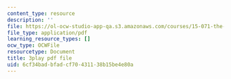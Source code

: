 ```yaml
---
content_type: resource
description: ''
file: https://ol-ocw-studio-app-qa.s3.amazonaws.com/courses/15-071-the-analytics-edge-spring-2017/6cf34badbfadcf70431138b15be4e80a_Cfx7hyAoGL4.pdf
file_type: application/pdf
learning_resource_types: []
ocw_type: OCWFile
resourcetype: Document
title: 3play pdf file
uid: 6cf34bad-bfad-cf70-4311-38b15be4e80a
---
```


